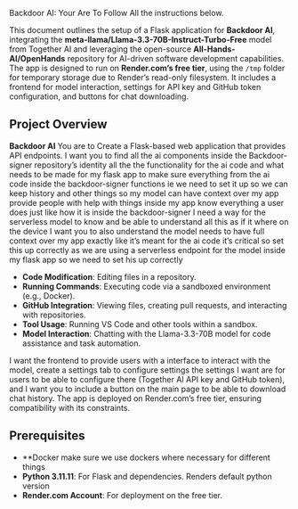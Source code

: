 Backdoor AI: Your Are To Follow All the instructions below.

This document outlines the setup of a Flask application for **Backdoor AI**, integrating the **meta-llama/Llama-3.3-70B-Instruct-Turbo-Free** model from Together AI and leveraging the open-source **All-Hands-AI/OpenHands** repository for AI-driven software development capabilities. The app is designed to run on **Render.com’s free tier**, using the `/tmp` folder for temporary storage due to Render’s read-only filesystem. It includes a frontend for model interaction, settings for API key and GitHub token configuration, and buttons for chat downloading.

## Project Overview

**Backdoor AI** You are to Create a Flask-based web application that provides API endpoints. I want you to find all the ai components inside the Backdoor-signer repository’s identity all the the functionality for the ai code and what needs to be made for my flask app to make sure everything from the ai code inside the backdoor-signer functions ie we need to set it up so we can keep history and other things so my model can have context over my app provide people with help with things inside my app know everything a user does just like how it is inside the backdoor-signer I need a way for the serverless model to know and be able to understand all this as if it where on the device I want you to also understand the model needs to have full context over my app exactly like it’s meant for the ai code it’s critical so set this up correctly as we are using a serverless endpoint for the model inside my flask app so we need to set his up correctly 

- **Code Modification**: Editing files in a repository.
- **Running Commands**: Executing code via a sandboxed environment (e.g., Docker).
- **GitHub Integration**: Viewing files, creating pull requests, and interacting with repositories.
- **Tool Usage**: Running VS Code and other tools within a sandbox.
- **Model Interaction**: Chatting with the Llama-3.3-70B model for code assistance and task automation.

I want the frontend to provide users with a interface to interact with the model, create a settings tab to configure settings the settings I want are for users to be able to configure there (Together AI API key and GitHub token), and I want you to include a button on the main page to be able to download chat history. The app is deployed on Render.com’s free tier, ensuring compatibility with its constraints.

## Prerequisites

- **Docker make sure we use dockers where necessary for different things
- **Python 3.11.11**: For Flask and dependencies. Renders default python version
- **Render.com Account**: For deployment on the free tier.
